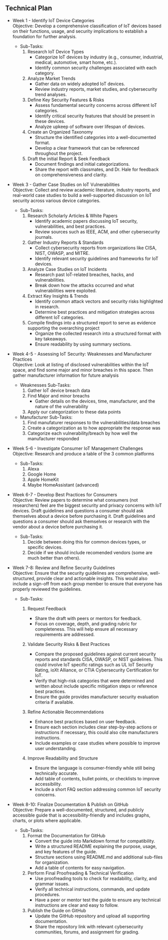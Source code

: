 ## Technical Plan

- Week 1 - Identify IoT Device Categories  
Objective: Develop a comprehensive classification of IoT devices based on their functions, usage, and security implications to establish a foundation for further analysis.
   
    - Sub-Tasks:  
        1.  Research IoT Device Types
            - Categorize IoT devices by industry (e.g., consumer, industrial, medical, automotive, smart home, etc.).
            - Identify common security challenges associated with each category.
        2. Analyze Market Trends
           - Gather data on widely adopted IoT devices.
           - Review industry reports, market studies, and cybersecurity trend analyses.
        3. Define Key Security Features & Risks  
           - Assess fundamental security concerns across different IoT categories.
           - Identify critical security features that should be present in these devices.
           - Analyze upkeep of software over lifespan of devices.
        4. Create an Organized Taxonomy
           - Structure the identified categories into a well-documented format.
           - Develop a clear framework that can be referenced throughout the project.
        5. Draft the initial Report & Seek Feedback
           - Document findings and initial categorizations.
           - Share the report with classmates, and Dr. Hale for feedback on comprehensiveness and clarity.
        
- Week 3 - Gather Case Studies on IoT Vulnerabilities  
Objective: Collect and review academic literature, industry reports, and real-world case studies to build a well-supported discussion on IoT security across various device categories.
   
    - Sub-Tasks: 
        1.  Research Scholarly Articles & White Papers
            - Identify academic papers discussing IoT security, vulnerabilities, and best practices.
            - Review sources such as IEEE, ACM, and other cybersecurity journals.
        2.  Gather Industry Reports & Standards
            - Collect cybersecurity reports from organizations like CISA, NIST, OWASP, and MITRE.
            - Identify relevant security guidelines and frameworks for IoT devices.
        3.  Analyze Case Studies on IoT Incidents
            - Research past IoT-related breaches, hacks, and vulnerabilities.
            - Break down how the attacks occurred and what vulnerabilities were exploited.
        4.  Extract Key Insights & Trends
            - Identify common attack vectors and security risks highlighted in research.
            - Determine best practices and mitigation strategies across different IoT categories.
        5.  Compile findings into a structured report to serve as evidence supporting the overarching project
            - Organize the collected research into a structured format with key takeaways.
            - Ensure readability by using summary sections.

- Week 4-5 - Assessing IoT Security: Weaknesses and Manufacturer Practices  
Objective: Look at listing of disclosed vulnerabilities within the IoT space, and find some major and minor breaches in this space.  Then gather manufacturer information for future analysis
   
    - Weaknesses Sub-Tasks:  
        1. Gather IoT device breach data
        2. Find Major and minor breachs
           -  Gather details on the devices, time, manufacturer, and the nature of the vulnerability
        3. Apply our categorization to these data points
    - Manufacturer Sub-Tasks:  
        1. Find manufaturer responses to the vulnerabilities/data breaches
        2. Create a categorization as to how appropriate the response was
        3. Categorize each vulnerability/breach by how well the manufacturer responded

- Week 5-6 - Investigate Consumer IoT Management Challenges  
  Objective:  Research and produce a table of the 3 common platforms
   
    - Sub-Tasks:  
        1. Alexa
        2. Google Home
        3. Apple HomeKit
        4. Maybe HomeAssistant (advanced)

- Week 6-7 - Develop Best Practices for Consumers  
 Objective: Review papers to determine what consumers (not researchers) feel are the biggest security and privacy concerns with IoT devices.  Draft guidelines and questions a consumer should ask themselves about a device before purchasing it. Draft guidelines and questions a consumer should ask themselves or research with the vendor about a device before purchasing it.
   
    - Sub-Tasks:  
        1.  Decide between doing this for common devices types, or specific devices.  
        2.  Decide if we should include recomended vendors (some are much better than others).  

- Week 7-8: Review and Refine Security Guidelines  
Objective: Ensure that the security guidelines are comprehensive, well-structured, provide clear and actionable insights. This would also include a sign-off from each group member to ensure that everyone has properly reviewed the guidelines.
   
    - Sub-Tasks:  
        1.  Request Feedback
            - Share the draft with peers or mentors for feedback.
            - Focus on coverage, depth, and grading rubric for completeness. This will help ensure all necessary requirements are addressed.  

        2.  Validate Security Risks & Best Practices  
            - Compare the proposed guidelines against current security reports and standards CISA, OWASP, or NIST guidelines. This could involve IoT specific ratings such as UL IoT Security Rating, ioXt Alliance, or CTIA Cybersecurity Certification for IoT. 
            - Verify that high-risk categories that were determined and written about include specific mitigation steps or reference best practices.
            - Ensure the guide provides manufacturer security evaluation criteria if available.  
        3.  Refine Actionable Recommendations
            - Enhance best practices based on user feedback.
            - Ensure each section includes clear step-by-step actions or instructions if necessary, this could also cite manufacturers instructions.  
            - Include examples or case studies where possible to improve user understanding.
        4.  Improve Readability and Structure  
            - Ensure the language is consumer-friendly while still being technically accurate.
            - Add table of contents, bullet points, or checklists to improve accessibility.
            - Include a short FAQ section addressing common IoT security concerns.
   
- Week 8-10: Finalize Documentation & Publish on GitHub  
Objective: Prepare a well-documented, structured, and publicly accessible guide that is accessibility-friendly and includes graphs, charts, or plots where applicable.

    - Sub-Tasks:
        1. Format the Documentation for GitHub
            - Convert the guide into Markdown format for compatibility.
            - Write a structured README explaining the purpose, usage, and key features of the guide.
            - Structure sections using README.md and additional sub-files for organization.
            - Add a table of contents for easy navigation.
        2.  Perform Final Proofreading & Technical Verification
            - Use proofreading tools to check for readability, clarity, and grammar issues.
            - Verify all technical instructions, commands, and update procedures.
            - Have a peer or mentor test the guide to ensure any technical instructions are clear and easy to follow.  
        3. Publish the Guide on GitHub
           - Update the GitHub repository and upload all supporting documentation.
           - Share the repository link with relevant cybersecurity communities, forums, and assignment for grading. 
